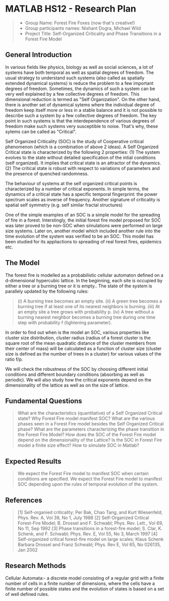 # MATLAB HS12 - Research Plan       
 >   *	Group Name: Forest Fire Foxes (now that's creative!)
 >   *  Group participants names: Nishant Dogra, Michael Wild
 >   *  Project Title: Self-Organized Criticality and Phase Transitions in a Forest Fire Model

## General Introduction

In various fields like physics, biology as well as social sciences, a lot of systems have both temporal as well as spatial degrees of freedom. The usual strategy to understand such systems (also called as spatially extended dynamical systems) is reduce the problem to a few important degrees of freedom. Sometimes, the dynamics of such a system can be very well explained by a few collective degrees of freedom. This dimensional reduction is termed as "Self Organization".
On the other hand, there is another set of dynamical sytems where the individual degree of freedom keep itself more or less in a stable balance and it is not possible to describe such a system by a few collective degrees of freedom. The key point in such systems is that the interdependence of various degrees of freedom make such systems very susceptible to noise. That's why, these sytems can be called as "Critical".

Self Organized Criticality (SOC) is the study of Cooperative critical phenomenon (which is a combination of above 2 ideas). A Self Organized Critical state is characterized by the following 2 properties:
(1) The system evolves to the state without detailed specification of the intial conditions (self organized). It implies that critical state is an attractor of the dynamics. <br>
(2) The critical state is robust with respect to variations of parameters and the presence of quenched randomness.<br>

The behaviour of systems at the self organized critical points is characterized by a number of critical exponents. In simple terms, the dynamics of a critical state has a specific temporal fingerprint: the power spectrum scales as inverse of frequency.  Another signature of criticality is spatial self symmetry (e.g. self similar fractal structures)

One of the simple examples of an SOC is a simple model for the spreading of fire in a forest. Interstingly, the initial forest fire model proposed for SOC was later proved to be non-SOC when simulations were performed on large size systems. Later on, another model which included another rule into the time evolution of the system was verified to be an SOC. This model has been studied for its appliactions to spreading of real forest fires, epidemics etc. 



## The Model

The forest fire is modelled  as a probabilistic cellular automaton defined on a  d-dimensional hypercubic lattice. In the beginning, each site is occupied by either a tree or a burning tree or it is empty.. The state of the system is parallely updated by the following rules: 
 > (i) A burning tree becomes an empty site. 
 > (ii) A green tree becomes a burning tree if at least one of its nearest neighbors is burning. 
 > (iii) At an empty site a tree grows with probability p.
 > (iv) A tree without a burning nearest neighbor becomes a burning tree during one time step with probability f (lightening parameter).

In order to find out when is the model an SOC, various properties like cluster size distribution, cluster radius (radius of a forest cluster is the square root of the mean quadratic distance of the cluster members from their center of mass) will be calculated as a function of cluster size (cluster size is defined as the number of trees in a cluster) for various values of the ratio f/p. 

We will check the robustness of the SOC by choosing different initial conditions and different boundary conditions (absorbing as well as periodic). We will also study how the critical exponents depend on the dimensionality of the lattice as well as on the size of lattice.



## Fundamental Questions

 > What are the characteristics (quantitative) of a Self Organized Critical state?
 > Why Forest Fire model manifest SOC?
 > What are the various phases seen in a Forest Fire model besides the Self Organized Critical phase?
 > What are the parameters characterizing the phase transition in the Forest Fire Model?
 > How does the SOC of the Forest Fire model depend on the dimensionality of the Lattice?
 > Is the SOC in Forest Fire model a finite size effect?
 > How to simulate SOC in Matlab?



## Expected Results

 > We expect the Forest Fire model to manifest SOC when certain conditions are specified. 
 > We expect the Forest Fire model to manifest SOC depending upon the rules of temporal evolution of the system.



## References

 > [1] Self-organied criticality; Per Bak, Chao Tang, and Kurt Wiesenfeld; Phys. Rev. A, Vol 38, No 1, July 1988
 > [2] Self-Organized Critical Forest-Fire Model; B. Drossel and F. Schwabl; Phys. Rev. Lett., Vol 69, No 11, Sep 1992
 > [3] Phase transitions in a forest-fire model; S. Clar, K. Schenk, and F. Schwabl; Phys. Rev. E, Vol 55, No 3, March 1997
 > [4] Self-organized critical forest-fire model on large scales; Klaus Schenk Barbara Drossel and Franz Schwabl; Phys. Rev E, Vol 65, No 026135, Jan 2002



## Research Methods

Cellular Automata:- a discrete model consisting of a regular grid with a finite number of cells in a finite number of dimensions, where the cells have a finite number of possible states and the evolution of states is based on a set of well defined rules.

